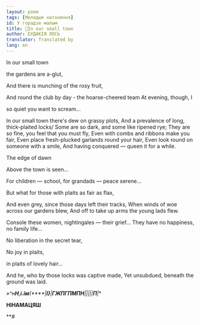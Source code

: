 ```yaml
---
layout: poem
tags: [Мелодыя натхнення]
id: У горадзе малым
title: 🚧In our small town
author: ЕУДАКІЯ ЛОСЬ
translator: Translated by 
lang: en
---
```



 
In  our small town

the gardens are a-glut,

And there is munching of the rosy fruit,

And round the club by day - the hoarse-cheered team At evening, though, I

so quiet you want to scream...

In our small town there's dew on grassy plots, And a prevalence of long, thick-plaited locks/ Some are so dark, and some like ripened rye; They are so fine, you feel that you must fly, Even with combs and ribbons make you fair, Even place fresh-plucked garlands round your hair, Even look round on someone with a smile, And having conquered — queen it for a while.

The edge of dawn

Above the town is seen...

For children — school, for grandads — peace serene...

But what for those with plaits as fair as flax,

And even grey, since those days left their tracks, When winds of woe across our gardens blew, And off to take up arms the young lads flew.

Console these women, nightingales — their grief... They have no happiness, no family life...

No liberation in the secret tear,

No joy in plaits,

in plaits of lovely hair...

And he, who by those locks was captive made, Yet unsubdued, beneath the ground was laid.

**»*^н****Н****,****і.ім****(****|****І}****|****ГЖПГПМПН****|||||****П****|**

**НІНАМАЦЯШ**

**#
